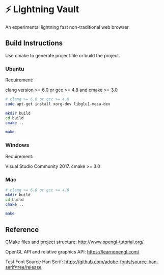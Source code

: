 # ⚡ Lightning Vault 
<!-- [![Build Status](https://travis-ci.org/czyang/lightning-vault.svg?branch=master)](https://travis-ci.org/czyang/lightning-vault) -->

An experimental lightning fast non-traditional web browser. 

## Build Instructions

Use cmake to generate project file or build the project.

### Ubuntu

Requirement: 

clang version >= 6.0 or gcc >= 4.8 and cmake >= 3.0

``` bash
# clang >= 6.0 or gcc >= 4.8
sudo apt-get install xorg-dev libglu1-mesa-dev

mkdir build
cd build
cmake ..

make
```

### Windows

Requirement: 

Visual Studio Community 2017. cmake >= 3.0

### Mac
``` bash
# clang >= 6.0 or gcc >= 4.8
mkdir build
cd build
cmake ..

make
```


## Reference

CMake files and project structure: http://www.opengl-tutorial.org/

OpenGL API and relative graphics API: https://learnopengl.com/

Test Font Source Han Serif: https://github.com/adobe-fonts/source-han-serif/tree/release
